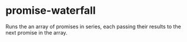 # promise-waterfall
Runs the an array of promises in series, each passing their results to the next promise in the array.
